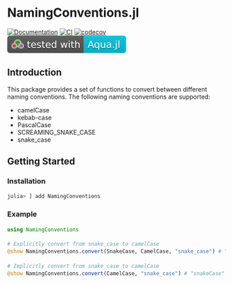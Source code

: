 # NamingConventions.jl

[![Documentation](https://img.shields.io/badge/docs-stable-blue.svg)](https://raphasampaio.github.io/NamingConventions.jl/stable)
[![CI](https://github.com/raphasampaio/NamingConventions.jl/actions/workflows/CI.yml/badge.svg)](https://github.com/raphasampaio/NamingConventions.jl/actions/workflows/CI.yml)
[![codecov](https://codecov.io/gh/raphasampaio/NamingConventions.jl/graph/badge.svg?token=7tA9ajgsLf)](https://codecov.io/gh/raphasampaio/NamingConventions.jl)
[![Aqua](https://raw.githubusercontent.com/JuliaTesting/Aqua.jl/master/badge.svg)](https://github.com/JuliaTesting/Aqua.jl)

## Introduction

This package provides a set of functions to convert between different naming conventions. The following naming conventions are supported:

- camelCase
- kebab-case
- PascalCase
- SCREAMING_SNAKE_CASE
- snake_case

## Getting Started

### Installation

```julia
julia> ] add NamingConventions
```

### Example

```julia
using NamingConventions

# Explicitly convert from snake_case to camelCase
@show NamingConventions.convert(SnakeCase, CamelCase, "snake_case") # "snakeCase"

# Implicitly convert from snake_case to camelCase
@show NamingConventions.convert(CamelCase, "snake_case") # "snakeCase"

```

